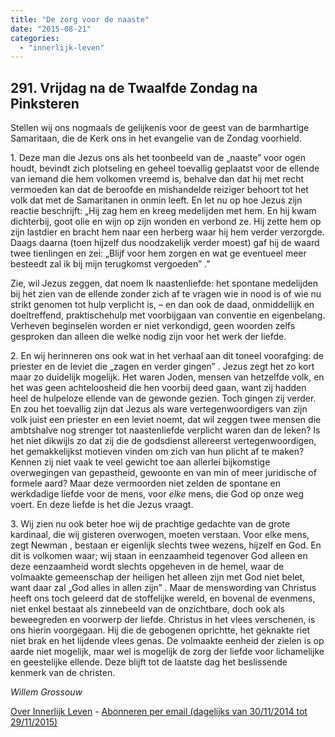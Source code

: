 ```yaml
---
title: "De zorg voor de naaste"
date: "2015-08-21"
categories: 
  - "innerlijk-leven"
---
```


## 291\. Vrijdag na de Twaalfde Zondag na Pinksteren

Stellen wij ons nogmaals de gelijkenis voor de geest van de barmhartige Samaritaan, die de Kerk ons in het evangelie van de Zondag voorhield.

1\. Deze man die Jezus ons als het toonbeeld van de „naaste” voor ogen houdt, bevindt zich plotseling en geheel toevallig geplaatst voor de ellende van iemand die hem volkomen vreemd is, behalve dan dat hij met recht vermoeden kan dat de beroofde en mishandelde reiziger behoort tot het volk dat met de Samaritanen in onmin leeft. En let nu op hoe Jezus zijn reactie beschrijft: „Hij zag hem en kreeg medelijden met hem. En hij kwam dichterbij, goot olie en wijn op zijn wonden en verbond ze. Hij zette hem op zijn lastdier en bracht hem naar een herberg waar hij hem verder verzorgde. Daags daarna (toen hijzelf dus noodzakelijk verder moest) gaf hij de waard twee tienlingen en zei: „Blijf voor hem zorgen en wat ge eventueel meer besteedt zal ik bij mijn terugkomst vergoeden” .”

Zie, wil Jezus zeggen, dat noem Ik naastenliefde: het spontane medelijden bij het zien van de ellende zonder zich af te vragen wie in nood is of wie nu strikt genomen tot hulp verplicht is, – en dan ook de daad, onmiddellijk en doeltreffend, praktischehulp met voorbijgaan van conventie en eigenbelang. Verheven beginselen worden er niet verkondigd, geen woorden zelfs gesproken dan alleen die welke nodig zijn voor het werk der liefde.

2\. En wij herinneren ons ook wat in het verhaal aan dit toneel voorafging: de priester en de leviet die „zagen en verder gingen” . Jezus zegt het zo kort maar zo duidelijk mogelijk. Het waren Joden, mensen van hetzelfde volk, en het was geen achteloosheid die hen voorbij deed gaan, want zij hadden heel de hulpeloze ellende van de gewonde gezien. Toch gingen zij verder. En zou het toevallig zijn dat Jezus als ware vertegenwoordigers van zijn volk juist een priester en een leviet noemt, dat wil zeggen twee mensen die ambtshalve nog strenger tot naastenliefde verplicht waren dan de leken? Is het niet dikwijls zo dat zij die de godsdienst allereerst vertegenwoordigen, het gemakkelijkst motieven vinden om zich van hun plicht af te maken? Kennen zij niet vaak te veel gewicht toe aan allerlei bijkomstige overwegingen van gepastheid, gewoonte en van min of meer juridische of formele aard? Maar deze vermoorden niet zelden de spontane en werkdadige liefde voor de mens, voor _elke_ mens, die God op onze weg voert. En deze liefde is het die Jezus vraagt.

3\. Wij zien nu ook beter hoe wij de prachtige gedachte van de grote kardinaal, die wij gisteren overwogen, moeten verstaan. Voor elke mens, zegt Newman , bestaan er eigenlijk slechts twee wezens, hijzelf en God. En dit is volkomen waar; wij staan in eenzaamheid tegenover God alleen en deze eenzaamheid wordt slechts opgeheven in de hemel, waar de volmaakte gemeenschap der heiligen het alleen zijn met God niet belet, want daar zal „God alles in allen zijn” . Maar de menswording van Christus heeft ons toch geleerd dat de stoffelijke wereld, en bovenal de evenmens, niet enkel bestaat als zinnebeeld van de onzichtbare, doch ook als beweegreden en voorwerp der liefde. Christus in het vlees verschenen, is ons hierin voorgegaan. Hij die de gebogenen oprichtte, het geknakte riet niet brak en het lijdende vlees genas. De volmaakte eenheid der zielen is op aarde niet mogelijk, maar wel is mogelijk de zorg der liefde voor lichamelijke en geestelijke ellende. Deze blijft tot de laatste dag het beslissende kenmerk van de christen.

_Willem Grossouw_

[Over Innerlijk Leven](/blog/een-jaar-lang-innerlijk-leven-op-geloven-leren/) - [Abonneren per email (dagelijks van 30/11/2014 tot 29/11/2015)](http://eepurl.com/9P3DT)
